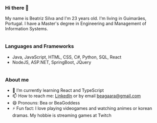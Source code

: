 ### Hi there 👋

My name is Beatriz Silva and I'm 23 years old. I'm living in Guimarães, Portugal.
I have a Master's degree in Engineering and Management of Information Systems.

#
### Languages and Frameworks

- Java, JavaScript, HTML, CSS, C#, Python, SQL, React
- NodeJS, ASP.NET, SpringBoot, JQuery

#
### About me

- 🌱 I’m currently learning React and TypeScript
- 📫 How to reach me: [LinkedIn](https://www.linkedin.com/in/beatrizsilva18) or by email beagaara@gmail.com
- 😄 Pronouns: Bea or BeaGoddess
- ⚡ Fun fact: I love playing videogames and watching animes or korean dramas. My hobbie is streaming games at Twitch


